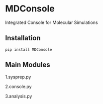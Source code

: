 # MDConsole
Integrated Console for Molecular Simulations

## Installation
```
pip install MDConsole
```

## Main Modules
1.sysprep.py 

2.console.py 

3.analysis.py 

